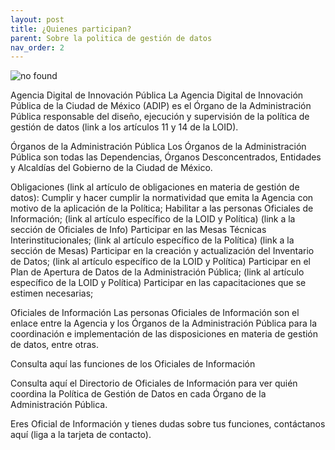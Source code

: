```yaml
---
layout: post
title: ¿Quienes participan?
parent: Sobre la politica de gestión de datos
nav_order: 2
---
```

<img src="https://www.mathsisfun.com/data/images/pie-chart-movies.svg" alt="no found">

Agencia Digital de Innovación Pública 
La Agencia Digital de Innovación Pública de la Ciudad de México (ADIP) es el Órgano de la Administración Pública responsable del diseño, ejecución y supervisión de la política de gestión de datos (link a los artículos 11 y 14 de la LOID). 

Órganos de la Administración Pública
Los Órganos de la Administración Pública son todas las Dependencias, Órganos Desconcentrados, Entidades y Alcaldías del Gobierno de la Ciudad de México. 

Obligaciones (link al artículo de obligaciones en materia de gestión de datos): 
Cumplir y hacer cumplir la normatividad que emita la Agencia con motivo de la aplicación de la Política;
Habilitar a las personas Oficiales de Información; (link al artículo específico de la LOID y Política) (link a la sección de Oficiales de Info) 
Participar en las Mesas Técnicas Interinstitucionales; (link al artículo específico de la Política) (link a la sección de Mesas) 
Participar en la creación y actualización del Inventario de Datos; (link al artículo específico de la LOID y Política) 
Participar en el Plan de Apertura de Datos de la Administración Pública; (link al artículo específico de la LOID y Política) 
Participar en las capacitaciones que se estimen necesarias; 

Oficiales de Información
Las personas Oficiales de Información son el enlace entre la Agencia y los Órganos de la Administración Pública para la coordinación e implementación de las disposiciones en materia de gestión de datos, entre otras. 

Consulta aquí las funciones de los Oficiales de Información 

Consulta aquí el Directorio de Oficiales de Información para ver quién coordina la Política de Gestión de Datos en cada Órgano de la Administración Pública. 

Eres Oficial de Información y tienes dudas sobre tus funciones, contáctanos aquí (liga a la tarjeta de contacto). 

